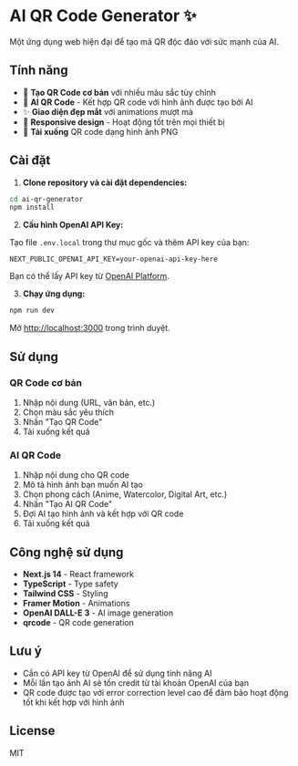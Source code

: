 # AI QR Code Generator ✨

Một ứng dụng web hiện đại để tạo mã QR độc đáo với sức mạnh của AI.

## Tính năng

- 🎨 **Tạo QR Code cơ bản** với nhiều màu sắc tùy chỉnh
- 🤖 **AI QR Code** - Kết hợp QR code với hình ảnh được tạo bởi AI
- ✨ **Giao diện đẹp mắt** với animations mượt mà
- 📱 **Responsive design** - Hoạt động tốt trên mọi thiết bị
- 💾 **Tải xuống** QR code dạng hình ảnh PNG

## Cài đặt

1. **Clone repository và cài đặt dependencies:**

```bash
cd ai-qr-generator
npm install
```

2. **Cấu hình OpenAI API Key:**

Tạo file `.env.local` trong thư mục gốc và thêm API key của bạn:

```
NEXT_PUBLIC_OPENAI_API_KEY=your-openai-api-key-here
```

Bạn có thể lấy API key từ [OpenAI Platform](https://platform.openai.com/api-keys).

3. **Chạy ứng dụng:**

```bash
npm run dev
```

Mở [http://localhost:3000](http://localhost:3000) trong trình duyệt.

## Sử dụng

### QR Code cơ bản
1. Nhập nội dung (URL, văn bản, etc.)
2. Chọn màu sắc yêu thích
3. Nhấn "Tạo QR Code"
4. Tải xuống kết quả

### AI QR Code
1. Nhập nội dung cho QR code
2. Mô tả hình ảnh bạn muốn AI tạo
3. Chọn phong cách (Anime, Watercolor, Digital Art, etc.)
4. Nhấn "Tạo AI QR Code"
5. Đợi AI tạo hình ảnh và kết hợp với QR code
6. Tải xuống kết quả

## Công nghệ sử dụng

- **Next.js 14** - React framework
- **TypeScript** - Type safety
- **Tailwind CSS** - Styling
- **Framer Motion** - Animations
- **OpenAI DALL-E 3** - AI image generation
- **qrcode** - QR code generation

## Lưu ý

- Cần có API key từ OpenAI để sử dụng tính năng AI
- Mỗi lần tạo ảnh AI sẽ tốn credit từ tài khoản OpenAI của bạn
- QR code được tạo với error correction level cao để đảm bảo hoạt động tốt khi kết hợp với hình ảnh

## License

MIT
